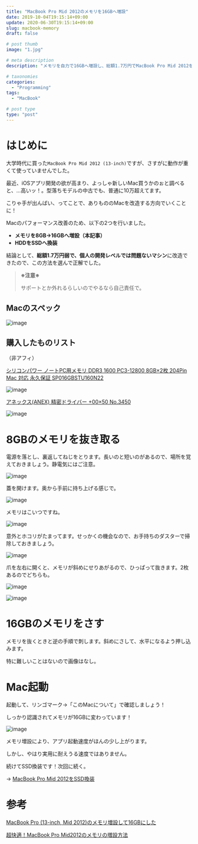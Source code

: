```yaml
---
title: "MacBook Pro Mid 2012のメモリを16GBへ増設"
date: 2019-10-04T19:15:14+09:00
update: 2020-06-30T19:15:14+09:00
slug: macbook-memory
draft: false

# post thumb
image: "1.jpg"

# meta description
description: "メモリを自力で16GBへ増設し、総額1.7万円でMacBook Pro Mid 2012を使用可能なマシンへ復活させた方法です。"

# taxonomies
categories:
  - "Programming"
tags:
  - "MacBook"

# post type
type: "post"
---
```


# はじめに

大学時代に買った``MacBook Pro Mid 2012 (13-inch)``ですが、さすがに動作が重くて使っていませんでした。

最近、iOSアプリ開発の欲が高まり、よっしゃ新しいMac買うかのぉと調べると、…高いッ！。型落ちモデルの中古でも、普通に10万超えてます。

こりゃ手が出んばい、ってことで、ありもののMacを改造する方向でいくことに！

Macのパフォーマンス改善のため、以下の2つを行いました。

* **メモリを8GB→16GBへ増設（本記事）**
* **HDDをSSDへ換装**

結論として、**総額1.7万円弱で、個人の開発レベルでは問題ないマシン**に改造できたので、この方法を選んで正解でした。

> **※注意※**
>
> サポートとか外れるらしいのでやるなら自己責任で。



## Macのスペック

![image](2.jpg)



## 購入したものリスト

（非アフィ）

[シリコンパワー ノートPC用メモリ DDR3 1600 PC3-12800 8GB×2枚 204Pin Mac 対応 永久保証 SP016GBSTU160N22](https://www.amazon.co.jp/gp/product/B0094P98FK/ref=ppx_yo_dt_b_asin_title_o02_s00?ie=UTF8&psc=1)

![image](3.jpg)



[アネックス(ANEX) 精密ドライバー +00×50 No.3450](https://www.amazon.co.jp/gp/product/B002SQLEIG/ref=ppx_yo_dt_b_asin_title_o02_s00?ie=UTF8&psc=1)

![image](4.jpg)



# 8GBのメモリを抜き取る

電源を落とし、裏返してねじをとります。長いのと短いのがあるので、場所を覚えておきましょう。静電気にはご注意。

![image](5.jpg)

蓋を開けます。奥から手前に持ち上げる感じで。

![image](6.jpg)

メモリはこいつですね。

![image](7.jpg)

意外とホコリがたまってます。せっかくの機会なので、お手持ちのダスターで掃除しておきましょう。

![image](8.jpg)

爪を左右に開くと、メモリが斜めにせりあがるので、ひっぱって抜きます。2枚あるのでどちらも。

![image](9.jpg)

![image](10.jpg)



# 16GBのメモリをさす

メモリを抜くときと逆の手順で刺します。斜めにさして、水平になるよう押し込みます。

特に難しいことはないので画像はなし。



# Mac起動

起動して、リンゴマーク->「このMacについて」で確認しましょう！

しっかり認識されてメモリが16GBに変わっています！

![image](11.jpg)

メモリ増設により、アプリ起動速度がほんの少し上がります。

しかし、やはり実用に耐えうる速度ではありません。

続けてSSD換装です！次回に続く。

→ [MacBook Pro Mid 2012をSSD換装](https://blog.kouki.io/2019/10/macbook-ssd/)



# 参考

[MacBook Pro (13-inch, Mid 2012)のメモリ増設して16GBにした](https://t32k.me/mol/log/macbook-pro-how-to-remove-and-install-memory/)

[超快適！MacBook Pro Mid2012のメモリの増設方法](https://like-apple.com/macbook-pro-memory/)

